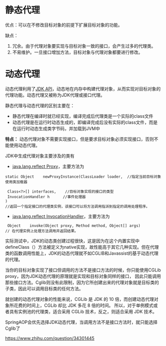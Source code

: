 # 静态代理

优点：可以在不修改目标对象的前提下扩展目标对象的功能。

缺点：

1. 冗余。由于代理对象要实现与目标对象一致的接口，会产生过多的代理类。
2. 不易维护。一旦接口增加方法，目标对象与代理对象都要进行修改。

# 动态代理

动态代理利用了[JDK API](http://tool.oschina.net/uploads/apidocs/jdk-zh/)，动态地在内存中构建代理对象，从而实现对目标对象的代理功能。动态代理又被称为JDK代理或接口代理。

静态代理与动态代理的区别主要在：

- 静态代理在编译时就已经实现，编译完成后代理类是一个实际的class文件
- 动态代理是在运行时动态生成的，即编译完成后没有实际的class文件，而是在运行时动态生成类字节码，并加载到JVM中

**特点：**
动态代理对象不需要实现接口，但是要求目标对象必须实现接口，否则不能使用动态代理。

JDK中生成代理对象主要涉及的类有

- [java.lang.reflect Proxy](http://tool.oschina.net/uploads/apidocs/jdk-zh/java/lang/reflect/Proxy.html)，主要方法为

```
static Object    newProxyInstance(ClassLoader loader,  //指定当前目标对象使用类加载器

 Class<?>[] interfaces,    //目标对象实现的接口的类型
 InvocationHandler h      //事件处理器
) 
//返回一个指定接口的代理类实例，该接口可以将方法调用指派到指定的调用处理程序。
```

- [java.lang.reflect InvocationHandler](http://tool.oschina.net/uploads/apidocs/jdk-zh/java/lang/reflect/InvocationHandler.html)，主要方法为

```
 Object    invoke(Object proxy, Method method, Object[] args) 
// 在代理实例上处理方法调用并返回结果。
```



实际测试中，JDK的动态类创建过程很快，这是因为在这个内置实现中defineClass（）方法被定义为native实现，故性能高于其它几种实现。但在代理类的函数调用性能上，JDK的动态代理就不如CGLIB和Javassist的基于动态代理的代理。



当你的目标对象实现了接口但调用的方法不是接口方法的时候，你只能使用CGLib proxy，因为JDK动态代理的原理就是实现和目标对象同样的接口， 因此只能调用那些接口方法。Cglib则没有此限制，因为它所创建出来的代理对象就是目标类的子类，因此可以调用目标类的任何方法。

就创建的动态代理对象的性能来说，CGLib 是 JDK 的 10 倍，而创建动态代理对象所花费的时间上，CGLib 却比 JDK 多花 8 倍的时间。 所以，对于单例模式或者具有实例池的代理类，适合采用 CGLib 技术，反之，则适合采用 JDK 技术。

SpringAOP会优先选择JDK动态代理，当调用方法不是接口方法时，就只能选择Cglib了

https://www.zhihu.com/question/34301445
